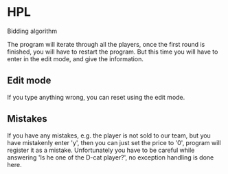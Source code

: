 # HPL
Bidding algorithm

The program will iterate through all the players, once the first round is finished, you will have to restart the program.
But this time you will have to enter in the edit mode, and give the information.

## Edit mode
If you type anything wrong, you can reset using the edit mode.

## Mistakes
If you have any mistakes, e.g. the player is not sold to our team, but you have mistakenly enter 'y', then you can just set the price to '0',
program will register it as a mistake. Unfortunately you have to be careful while answering 'Is he one of the D-cat player?', no exception
handling is done here.
